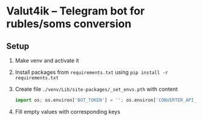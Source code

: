 # Valut4ik – Telegram bot for rubles/soms conversion

## Setup
1. Make venv and activate it
1. Install packages from `requirements.txt` using `pip install -r requirements.txt`
1. Create file `./venv/Lib/site-packages/_set_envs.pth` with content

    ```Python
    import os; os.environ['BOT_TOKEN'] = ''; os.environ['CONVERTER_API_TOKEN'] = ''
    ```
1. Fill empty values with corresponding keys
